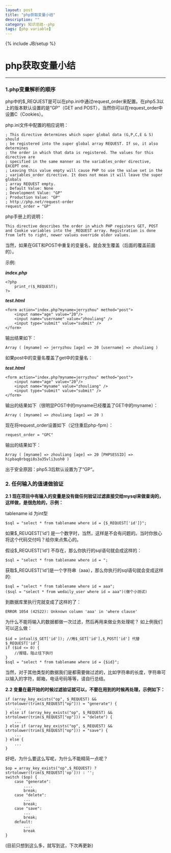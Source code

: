 ```yaml
---
layout: post  
title: "php获取变量小结"
description: ""
category: 知识总结--php
tags: [php variable] 
---
```

{% include JB/setup %}
# php获取变量小结
---

### 1.php变量解析的顺序

php中的$_REQUEST是可以在php.ini中通过request_order来配置。在php5.3以上的版本默认设置的是“GP”（GET and POST），当然你可以在request_order中设置C（Cookies）。

php.ini文件中配置的相应说明：

	; This directive determines which super global data (G,P,C,E & S) should
	; be registered into the super global array REQUEST. If so, it also determines
	; the order in which that data is registered. The values for this directive are
	; specified in the same manner as the variables_order directive, EXCEPT one.
	; Leaving this value empty will cause PHP to use the value set in the
	; variables_order directive. It does not mean it will leave the super globals
	; array REQUEST empty.
	; Default Value: None
	; Development Value: "GP"
	; Production Value: "GP"
	; http://php.net/request-order
	request_order = "GP"

php手册上的说明：

	This directive describes the order in which PHP registers GET, POST and Cookie variables into the _REQUEST array. Registration is done from left to right, newer values override older values.
	
当然，如果在GET和POST中重复的变量名，就会发生覆盖（后面的覆盖前面的）。

示例:

***index.php***
	
	<?php
		print_r($_REQUEST);
	?>
	
***test.html***

	<form action="index.php?myname=jerryzhou" method="post">
    	<input name="age" value="20"/>
    	<input name="username" value="zhouliang" />
    	<input type="submit" value="submit" />
	</form>

输出结果如下：

	Array ( [myname] => jerryzhou [age] => 20 [username] => zhouliang )
	
如果post中的变量名覆盖了get中的变量名：

***test.html***

	<form action="index.php?myname=jerryzhou" method="post">
    	<input name="age" value="20"/>
    	<input name="myname" value="zhouliang" />
    	<input type="submit" value="submit" />
	</form>
	
输出的结果如下（很明显POST中的myname已经覆盖了GET中的myname）：

	Array ( [myname] => zhouliang [age] => 20 )
	

现在将request_order设置如下（记住重启php-fpm）：

	request_order = "GPC"
	
输出的结果如下：

	Array ( [myname] => zhouliang [age] => 20 [PHPSESSID] => hipbaq0rbqgi8s3a35vli3ush0 )
	
出于安全原因：php5.3后默认设置为了“GP“。


### 2. 任何输入的值请做验证

**2.1 现在项目中有输入的变量是没有做任何验证过滤直接交给mysql来做查询的，这样做，是很危险的，示例：**

tablename id 为int型
	
	$sql = "select * from tablename where id = {$_REQUEST['id']}";
	
如果$_REUQEST['id'] 是一个数字时，当然，这样是不会有问题的。当时你放心将这个代码交付吗？给你来点焦心的。

假设$_REQUEST['id'] 不存在，那么你执行的sql语句就会成这样的：
	
	$sql = "select * from tablename where id = ";
	
获取$_REQUEST['id']是一个字符串（aaa），那么你执行的sql语句就会变成这样的:

	$sql = "select * from tablename where id = aaa";
	($sql = "select * from wedaily_user where id = aaa")(做个小测试)
	
到数据库里执行完就变成了这样的了：

	ERROR 1054 (42S22): Unknown column 'aaa' in 'where clause'
	
为什么不能将输入的数据都做一次过滤，然后再用来做业务处理呢？
如上例我们可以这么做：

	$id = intval($_GET['id']); //用$_GET['id'],$_POST['id'] 代替$_REQUEST['id']
	if ($id <= 0) {
		//报错，阻止往下执行
	}
	$sql = "select * from tablename where id = {$id}";

当然，对于其他类型的数据我们是都需要做过滤的，比如字符串的长度，字符串可以输入的字符，邮箱，电话号码等等，请自行总结。

**2.2 变量在最开始的时候过滤验证就可以，不要在用到的时候再处理，示例如下：**

	if (array_key_exists("op", $_REQUEST) && strtolower(trim($_REQUEST["op"])) = "generate") {
		...
	} else if (array_key_exists("op", $_REQUEST) && strtolower(trim($_REQUEST["op"])) = "delete") {
		...
	} else if (array_key_exists("op", $_REQUEST) && strtolower(trim($_REQUEST["op"])) = "save") {
		...
	} else {
		...
	}
	
好吧，为什么要这么写呢，为什么不能精简一点呢？

	$op = array_key_exists("op",$_REQUEST) ? strtolower(trim($_REQUEST['op'])) : '';
	switch ($op) {
		case "generate":
			....
			break;
		case "delete":
			...
			break;
		case "save":
			...
			break;
		default:
			...
			break
	}

(目前只想到这么多，就写到这，下次再更新)
	
		
	



	

	
